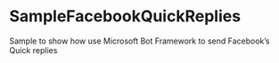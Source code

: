 # SampleFacebookQuickReplies
Sample to show how use Microsoft Bot Framework to send Facebook’s Quick replies
